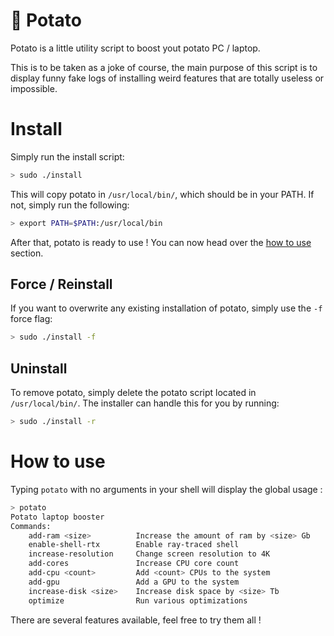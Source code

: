 # 🥔 Potato

Potato is a little utility script to boost yout potato PC / laptop.

This is to be taken as a joke of course, the main purpose of this script is to display funny fake logs of installing weird features that are totally useless or impossible.

# Install

Simply run the install script:

```sh
> sudo ./install
```

This will copy potato in `/usr/local/bin/`, which should be in your PATH. If not, simply run the following:

```sh
> export PATH=$PATH:/usr/local/bin
```

After that, potato is ready to use ! You can now head over the [how to use](#how-to-use) section.

## Force / Reinstall

If you want to overwrite any existing installation of potato, simply use the `-f` force flag:

```sh
> sudo ./install -f
```

## Uninstall

To remove potato, simply delete the potato script located in `/usr/local/bin/`. The installer can handle this for you by running:

```sh
> sudo ./install -r 
```

# How to use

Typing `potato` with no arguments in your shell will display the global usage :

```sh
> potato
Potato laptop booster
Commands:
    add-ram <size>          Increase the amount of ram by <size> Gb
    enable-shell-rtx        Enable ray-traced shell
    increase-resolution     Change screen resolution to 4K
    add-cores               Increase CPU core count
    add-cpu <count>         Add <count> CPUs to the system
    add-gpu                 Add a GPU to the system
    increase-disk <size>    Increase disk space by <size> Tb
    optimize                Run various optimizations
```

There are several features available, feel free to try them all !